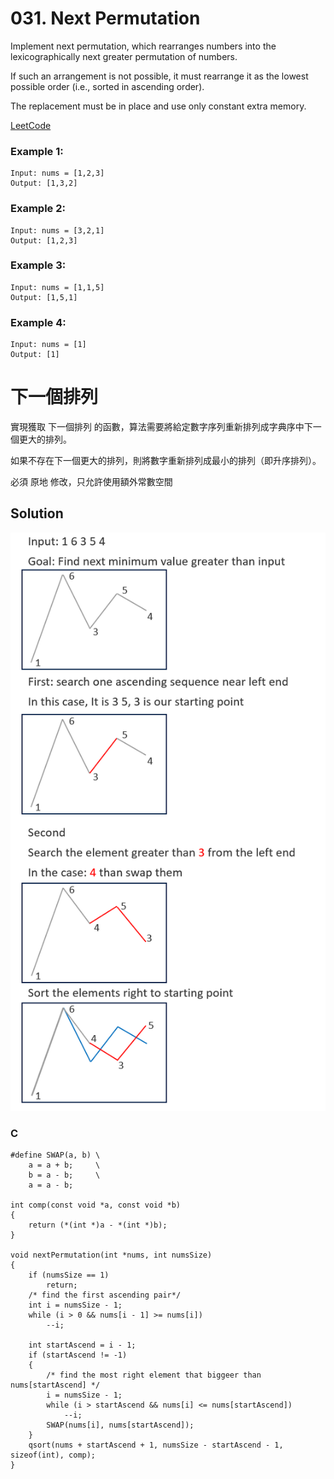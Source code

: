 # 031. Next Permutation

Implement next permutation, which rearranges numbers into the lexicographically next greater permutation of numbers.

If such an arrangement is not possible, it must rearrange it as the lowest possible order (i.e., sorted in ascending order).

The replacement must be in place and use only constant extra memory.

[LeetCode](https://leetcode.com/problems/next-permutation)  

### Example 1:
```
Input: nums = [1,2,3]
Output: [1,3,2]
```

### Example 2:
```
Input: nums = [3,2,1]
Output: [1,2,3]
```

### Example 3:
```
Input: nums = [1,1,5]
Output: [1,5,1]
```

### Example 4:
```
Input: nums = [1]
Output: [1]
```

#  下一個排列
實現獲取 下一個排列 的函數，算法需要將給定數字序列重新排列成字典序中下一個更大的排列。

如果不存在下一個更大的排列，則將數字重新排列成最小的排列（即升序排列）。

必須 原地 修改，只允許使用額外常數空間


## Solution

<img src="img/031.png" width = "600"/>

### C

```
#define SWAP(a, b) \
    a = a + b;     \
    b = a - b;     \
    a = a - b;

int comp(const void *a, const void *b)
{
    return (*(int *)a - *(int *)b);
}

void nextPermutation(int *nums, int numsSize)
{
    if (numsSize == 1)
        return;
    /* find the first ascending pair*/
    int i = numsSize - 1;
    while (i > 0 && nums[i - 1] >= nums[i])
        --i;

    int startAscend = i - 1;
    if (startAscend != -1)
    {
        /* find the most right element that biggeer than nums[startAscend] */
        i = numsSize - 1;
        while (i > startAscend && nums[i] <= nums[startAscend])
            --i;
        SWAP(nums[i], nums[startAscend]);
    }
    qsort(nums + startAscend + 1, numsSize - startAscend - 1, sizeof(int), comp);
}
```

